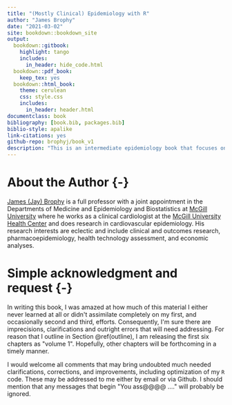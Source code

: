 ```yaml
--- 
title: "(Mostly Clinical) Epidemiology with R"
author: "James Brophy"
date: "2021-03-02"
site: bookdown::bookdown_site
output:
  bookdown::gitbook:
    highlight: tango
    includes:
      in_header: hide_code.html
  bookdown::pdf_book:
    keep_tex: yes
  bookdown::html_book:
    theme: cerulean
    css: style.css
    includes:
      in_header: header.html
documentclass: book
bibliography: [book.bib, packages.bib]
biblio-style: apalike
link-citations: yes
github-repo: brophyj/book_v1
description: "This is an intermediate epidemiology book that focuses on clinical epidmeiology and its quantification using R. It stems from my belief that the learning of epidmeiologic principles is consolidated through hands on coding examples."
---
```








# About the Author {-}


[James (Jay) Brophy](https://www.brophyj.com/) is a full professor with a joint appointment in the Departments of Medicine and Epidemiology and Biostatistics at [McGill University](https://www.mcgill.ca/) where he works as a clinical cardiologist at the [McGill University Health Center](https://muhc.ca/) and does research in cardiovascular epidemiology. His research interests are eclectic and include clinical and outcomes research, pharmacoepidemiology, health technology assessment, and economic analyses.    

# Simple acknowledgment and request {-}

In writing this book, I was amazed at how much of this material I either never learned at all or didn't assimilate completely on my first, and occasionally second and third, efforts. Consequently, I'm sure there are imprecisions, clarifications and outright errors that will need addressing. For reason that I outline in Section \@ref(outline), I am releasing the first six chapters as "volume 1". Hopefully, other chapters will be forthcoming in a timely manner.     

I would welcome all comments that may bring undoubted much needed clarifications, corrections, and improvements, including optimization of my `R` code. These may be addressed to me either by email or via Github. I should mention that any messages that begin "You ass@@@@ ...." will probably be ignored.

